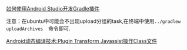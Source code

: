 

[如何使用Android Studio开发Gradle插件](https://blog.csdn.net/sbsujjbcy/article/details/50782830)




注意：在ubuntu中可能会不出现upload分组的task,在终端中使用```../gradlew uploadArchives  ```命令即可.


[Android动态编译技术:Plugin Transform Javassist操作Class文件](https://blog.csdn.net/yulong0809/article/details/77752098)

